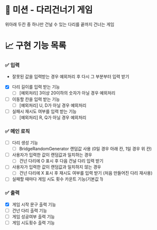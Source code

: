 # 🚀 미션 - 다리건너기 게임

위아래 두칸 중 하나만 건널 수 있는 다리를 끝까지 건너는 게임

# 📈 구현 기능 목록

### ✅ 입력
* 잘못된 값을 입력받는 경우 예외처리 후 다시 그 부분부터 입력 받기
- [X] 다리 길이를 입력 받는 기능
	- [ ] [예외처리] 3이상 20이하의 숫자가 아닐 경우 예외처리
- [ ] 이동할 칸을 입력 받는 기능
	- [ ] [예외처리] U, D가 아닐 경우 예외처리
- [ ] 실패시 재시도 여부를 입력 받는 기능
	- [ ] [예외처리] R, Q가 아닐 경우 예외처리

### ✅ 메인 로직

- [ ] 다리 생성 기능
	- [ ] BridgeRandomGenerator 랜덤값 사용 (0일 경우 아래 칸, 1일 경우 위 칸)
- [ ] 사용자가 입력한 값이 랜덤값과 일치하는 경우
	- [ ] 건넌 다리에 O 표시 후 다음 건널 다리 입력 받기
- [ ] 사용자가 입력한 값이 랜덤값과 일치하지 않는 경우
	- [ ] 건넌 다리에 X 표시 후 재시도 여부를 입력 받기 (처음 만들어진 다리 재사용)
- [ ] 실패할 때마다 게임 시도 횟수 카운트 기능(기본값 1)

### ✅ 출력

- [X] 게임 시작 문구 출력 기능
- [ ] 건넌 다리 출력 기능
- [ ] 게임 성공여부 출력 기능
- [ ] 게임 시도횟수 출력 기능